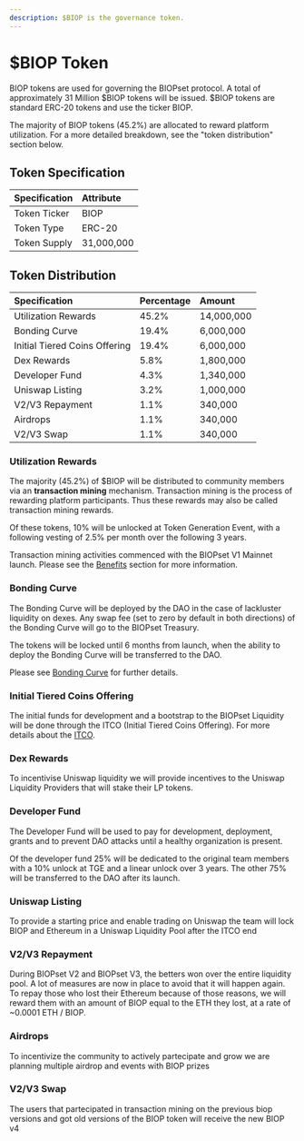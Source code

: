 ```yaml
---
description: $BIOP is the governance token.
---
```


# $BIOP Token

BIOP tokens are used for governing the BIOPset protocol. A total of approximately 31 Million $BIOP tokens will be issued. $BIOP tokens are standard ERC-20 tokens and use the ticker BIOP.

The majority of BIOP tokens \(45.2%\) are allocated to reward platform utilization. For a more detailed breakdown, see the "token distribution" section below.

## Token Specification

| Specification | Attribute |
| :--- | :--- |
| Token Ticker | BIOP |
| Token Type | ERC-20 |
| Token Supply | 31,000,000 |

## Token Distribution

| Specification | Percentage | Amount |
| :--- | :--- | :--- |
| Utilization Rewards | 45.2% | 14,000,000 |
| Bonding Curve | 19.4% | 6,000,000 |
| Initial Tiered Coins Offering | 19.4% | 6,000,000 |
| Dex Rewards | 5.8% | 1,800,000 |
| Developer Fund | 4.3% | 1,340,000 |
| Uniswap Listing | 3.2% | 1,000,000 |
| V2/V3 Repayment | 1.1% | 340,000 |
| Airdrops | 1.1% | 340,000 |
| V2/V3 Swap | 1.1% | 340,000 |

### Utilization Rewards

The majority \(45.2%\) of $BIOP will be distributed to community members via an **transaction mining** mechanism. Transaction mining is the process of rewarding platform participants. Thus these rewards may also be called transaction mining rewards.

Of these tokens, 10% will be unlocked at Token Generation Event, with a following vesting of 2.5% per month over the following 3 years.

Transaction mining activities commenced with the BIOPset V1 Mainnet launch. Please see the [Benefits](https://munair.gitbook.io/biopset/theory/overview/benefits) section for more information.

### Bonding Curve

The Bonding Curve will be deployed by the DAO in the case of lackluster liquidity on dexes. Any swap fee \(set to zero by default in both directions\) of the Bonding Curve will go to the BIOPset Treasury. 

The tokens will be locked until 6 months from launch, when the ability to deploy the Bonding Curve will be transferred to the DAO.

Please see [Bonding Curve](https://docs.biopset.com/references/tokens/boding-curve) for further details.

### Initial Tiered Coins Offering

The initial funds for development and a bootstrap to the BIOPset Liquidity will be done through the ITCO \(Initial Tiered Coins Offering\). For more details about the [ITCO](https://docs.biopset.com/references/tokens/itco).

### Dex Rewards

To incentivise Uniswap liquidity we will provide incentives to the Uniswap Liquidity Providers that will stake their LP tokens.

### Developer Fund

The Developer Fund will be used to pay for development, deployment, grants and to prevent DAO attacks until a healthy organization is present.

Of the developer fund 25% will be dedicated to the original team members with a 10% unlock at TGE and a linear unlock over 3 years. The other 75% will be transferred to the DAO after its launch.

### Uniswap Listing

To provide a starting price and enable trading on Uniswap the team will lock BIOP and Ethereum in a Uniswap Liquidity Pool after the ITCO end

### V2/V3 Repayment

During BIOPset V2 and BIOPset V3, the betters won over the entire liquidity pool. A lot of measures are now in place to avoid that it will happen again. To repay those who lost their Ethereum because of those reasons, we will reward them with an amount of BIOP equal to the ETH they lost, at a rate of ~0.0001 ETH / BIOP.

### Airdrops

To incentivize the community to actively partecipate and grow we are planning multiple airdrop and events with BIOP prizes

### V2/V3 Swap

The users that partecipated in transaction mining on the previous biop versions and got old versions of the BIOP token will receive the new BIOP v4

